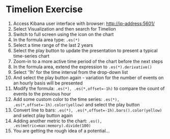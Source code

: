 # Timelion Exercise

1. Access Kibana user interface with browser: [http://ip-address:5601/](http://ip-address:5601/)
2. Select Visualization and then search for Timelion
3. Switch to full screen using the icon on the chart
4. In the formula area type: `.es(*)`
5. Select a time range of the last 2 years
6. Select the play button to update the presentation to present a typical time-series chart
7. Zoom-in to a more active time period of the chart before the next steps
8. In the formula area, extend the expression to `.es(*).derivative()`
9. Select '1h' for the time interval from the drop-down list
10. And select the play button again - variation for the number of events on an hourly basis will be presented
11. Modify the formula: `.es(*), .es(*,offset=-1h)` to compare the count of events to the previous hour 
12. Add some custom color to the time series: `.es(*), .es(*,offset=-1h).color(yellow)` and select the play button
13. Convert line to bars: `.es(*), .es(*,offset=-1h).bars().color(yellow)` and select play button again
14. Adding another metric to the chart: `.es(), .es(metric=max:memory).divide(100)`
15. You are getting the rough idea of a potential...



